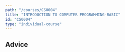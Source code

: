 ```yaml
---
path: "/courses/CS0004"
title: "INTRODUCTION TO COMPUTER PROGRAMMING-BASIC"
id: "CS0004"
type: "individual-course"
---
```


## Advice
